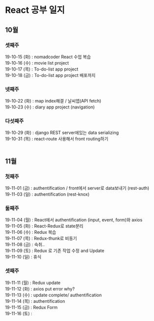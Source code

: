 # React 공부 일지
## 10월
### 셋째주
19-10-15 (화) : nomadcoder React 수업 복습</br>
19-10-16 (수) : movie list project</br>
19-10-17 (목) : To-do-list app project</br>
19-10-18 (금) : To-do-list app project 배포까지</br>
### 넷째주
19-10-22 (화) : map index해결 / 날씨앱(API fetch)</br>
19-10-23 (수) : diary app project (navigation)<br/>
### 다섯째주
19-10-29 (화) : django REST server에있는 data serializing<br/> 
19-10-31 (목) : react-route 사용해서 front routing하기
<br/><br/>
## 11월
### 첫째주
19-11-01 (금) : authentification / front에서 server로 data보내기 (rest-auth)<br/>
19-11-03 (일) : authentification (rest-knox)<br/>
### 둘째주
19-11-04 (월) : React에서 authentification (input, event, form)와 axios<br/>
19-11-05 (화) : React-Redux로 state분리<br/>
19-11-06 (수) : Redux 복습<br/>
19-11-07 (목) : Redux-thunk로 비동기<br/>
19-11-08 (금) : 숙취..<br/>
19-11-09 (토) : Redux 로 기존 작업 수정 and Update<br/>
19-11-10 (일) : 휴식
### 셋째주
19-11-11 (월) : Redux update<br>
19-11-12 (화) : axios put error why?<br>
19-11-13 (수) : update complete/ authentification<br>
19-11-14 (목) : authentification <br>
19-11-15 (금) : Redux Form<br>
19-11-16 (토) : <br>
